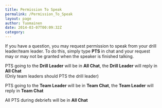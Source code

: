 ```yaml
---
title: Permission To Speak
permalink: /Permission_To_Speak
layout: page
author: Tuomainen
date: 2014-03-07T00:09:32Z
category: 
---
```

If you have a question, you may request permission to speak from your
drill leader/team leader. To do this, simply type **PTS** in chat and
your request may or may not be granted when the speaker is finished
talking.

PTS going to the **Drill Leader** will be in **All Chat**, the **Drill
Leader** will reply in **All Chat**  
(Only team leaders should PTS the drill leader)

PTS going to the **Team Leader** will be in **Team Chat**, the **Team
Leader** will reply in **Team Chat**

All PTS during debriefs will be in **All Chat**

